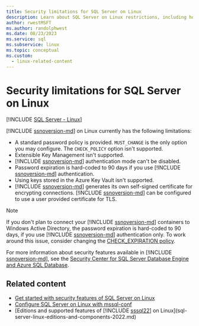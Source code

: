 ```yaml
---
title: Security limitations for SQL Server on Linux
description: Learn about SQL Server on Linux restrictions, including how using keys stored in Azure Key Vault and extensible Key Management aren't supported.
author: rwestMSFT
ms.author: randolphwest
ms.date: 08/23/2023
ms.service: sql
ms.subservice: linux
ms.topic: conceptual
ms.custom:
  - linux-related-content
---
```

# Security limitations for SQL Server on Linux

[!INCLUDE [SQL Server - Linux](../includes/applies-to-version/sql-linux.md)]

[!INCLUDE [ssnoversion-md](../includes/ssnoversion-md.md)] on Linux currently has the following limitations:

- A standard password policy is provided. `MUST_CHANGE` is the only option you may configure. The `CHECK_POLICY` option isn't supported.
- Extensible Key Management isn't supported.
- [!INCLUDE [ssnoversion-md](../includes/ssnoversion-md.md)] authentication mode can't be disabled.
- Password expiration is hard-coded to 90 days if you use [!INCLUDE [ssnoversion-md](../includes/ssnoversion-md.md)] authentication.
- Using keys stored in the Azure Key Vault isn't supported.
- [!INCLUDE [ssnoversion-md](../includes/ssnoversion-md.md)] generates its own self-signed certificate for encrypting connections. [!INCLUDE [ssnoversion-md](../includes/ssnoversion-md.md)] can be configured to use a user provided certificate for TLS.

> [!NOTE]  
> If you don't plan to connect your [!INCLUDE [ssnoversion-md](../includes/ssnoversion-md.md)] containers to Windows Active Directory, the password expiration is hard-coded to 90 days, if you use [!INCLUDE [ssnoversion-md](../includes/ssnoversion-md.md)] authentication only. To work around this issue, consider changing the [CHECK_EXPIRATION policy](../t-sql/statements/alter-login-transact-sql.md).

For more information about security features available in [!INCLUDE [ssnoversion-md](../includes/ssnoversion-md.md)], see the [Security Center for SQL Server Database Engine and Azure SQL Database](../relational-databases/security/security-center-for-sql-server-database-engine-and-azure-sql-database.md).

## Related content

- [Get started with security features of SQL Server on Linux](sql-server-linux-security-get-started.md)
- [Configure SQL Server on Linux with mssql-conf](sql-server-linux-configure-mssql-conf.md)
- [Editions and supported features of [!INCLUDE [sssql22](../includes/sssql22-md.md)] on Linux](sql-server-linux-editions-and-components-2022.md)
